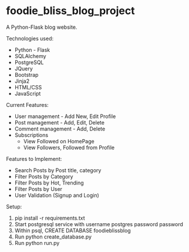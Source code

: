 # foodie_bliss_blog_project
A Python-Flask blog website.

Technologies used:
- Python - Flask
- SQLAlchemy
- PostgreSQL
- JQuery
- Bootstrap
- Jinja2
- HTML/CSS
- JavaScript

Current Features:
- User management - Add New, Edit Profile
- Post management - Add, Edit, Delete
- Comment management - Add, Delete
- Subscriptions
  - View Followed on HomePage
  - View Followers, Followed from Profile

Features to Implement:
- Search Posts by Post title, category
- Filter Posts by Category
- Filter Posts by Hot, Trending
- Filter Posts by User
- User Validation (Signup and Login)

Setup:

1.  pip install -r requirements.txt
2.  Start postgresql service with username postgres password password
3.  Within psql, CREATE DATABASE foodieblissblog
4.  Run python create_database.py
5.  Run python run.py
